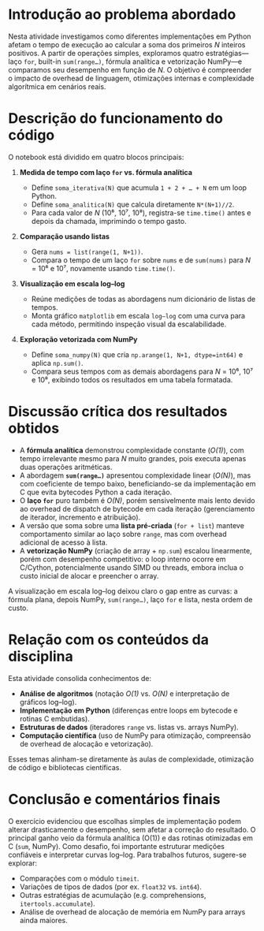 # Introdução ao problema abordado

Nesta atividade investigamos como diferentes implementações em Python afetam o tempo de execução ao calcular a soma dos primeiros _N_ inteiros positivos. A partir de operações simples, exploramos quatro estratégias—laço `for`, built-in `sum(range…)`, fórmula analítica e vetorização NumPy—e comparamos seu desempenho em função de _N_. O objetivo é compreender o impacto de overhead de linguagem, otimizações internas e complexidade algorítmica em cenários reais.

# Descrição do funcionamento do código

O notebook está dividido em quatro blocos principais:

1. **Medida de tempo com laço `for` vs. fórmula analítica**

   - Define `soma_iterativa(N)` que acumula `1 + 2 + … + N` em um loop Python.
   - Define `soma_analitica(N)` que calcula diretamente `N*(N+1)//2`.
   - Para cada valor de _N_ (10⁶, 10⁷, 10⁸), registra-se `time.time()` antes e depois da chamada, imprimindo o tempo gasto.

2. **Comparação usando listas**

   - Gera `nums = list(range(1, N+1))`.
   - Compara o tempo de um laço `for` sobre `nums` e de `sum(nums)` para _N_ = 10⁶ e 10⁷, novamente usando `time.time()`.

3. **Visualização em escala log–log**

   - Reúne medições de todas as abordagens num dicionário de listas de tempos.
   - Monta gráfico `matplotlib` em escala `log–log` com uma curva para cada método, permitindo inspeção visual da escalabilidade.

4. **Exploração vetorizada com NumPy**
   - Define `soma_numpy(N)` que cria `np.arange(1, N+1, dtype=int64)` e aplica `np.sum()`.
   - Compara seus tempos com as demais abordagens para _N_ = 10⁶, 10⁷ e 10⁸, exibindo todos os resultados em uma tabela formatada.

# Discussão crítica dos resultados obtidos

- A **fórmula analítica** demonstrou complexidade constante (_O(1)_), com tempo irrelevante mesmo para _N_ muito grandes, pois executa apenas duas operações aritméticas.
- A abordagem **`sum(range…)`** apresentou complexidade linear (_O(N)_), mas com coeficiente de tempo baixo, beneficiando-se da implementação em C que evita bytecodes Python a cada iteração.
- O **laço `for`** puro também é _O(N)_, porém sensivelmente mais lento devido ao overhead de dispatch de bytecode em cada iteração (gerenciamento de iterador, incremento e atribuição).
- A versão que soma sobre uma **lista pré-criada** (`for + list`) manteve comportamento similar ao laço sobre `range`, mas com overhead adicional de acesso à lista.
- A **vetorização NumPy** (criação de array + `np.sum`) escalou linearmente, porém com desempenho competitivo: o loop interno ocorre em C/Cython, potencialmente usando SIMD ou threads, embora inclua o custo inicial de alocar e preencher o array.

A visualização em escala log–log deixou claro o gap entre as curvas: a fórmula plana, depois NumPy, `sum(range…)`, laço `for` e lista, nesta ordem de custo.

# Relação com os conteúdos da disciplina

Esta atividade consolida conhecimentos de:

- **Análise de algoritmos** (notação _O(1)_ vs. _O(N)_ e interpretação de gráficos log–log).
- **Implementação em Python** (diferenças entre loops em bytecode e rotinas C embutidas).
- **Estruturas de dados** (iteradores `range` vs. listas vs. arrays NumPy).
- **Computação científica** (uso de NumPy para otimização, compreensão de overhead de alocação e vetorização).

Esses temas alinham-se diretamente às aulas de complexidade, otimização de código e bibliotecas científicas.

# Conclusão e comentários finais

O exercício evidenciou que escolhas simples de implementação podem alterar drasticamente o desempenho, sem afetar a correção do resultado. O principal ganho veio da fórmula analítica (O(1)) e das rotinas otimizadas em C (`sum`, NumPy). Como desafio, foi importante estruturar medições confiáveis e interpretar curvas log–log. Para trabalhos futuros, sugere-se explorar:

- Comparações com o módulo `timeit`.
- Variações de tipos de dados (por ex. `float32` vs. `int64`).
- Outras estratégias de acumulação (e.g. comprehensions, `itertools.accumulate`).
- Análise de overhead de alocação de memória em NumPy para arrays ainda maiores.

